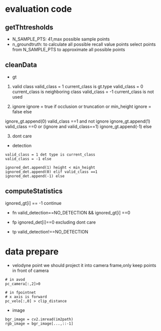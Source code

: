

# evaluation code

## getThtresholds
* N_SAMPLE_PTS: 41,max possible sample points
* n_groundtruth: to calculate all possible recall value points
select points from N_SAMPLE_PTS to approximate all possible points

## cleanData

* gt
1. valid class
valid_class = 1 current_class is gt.type
valid_class = 0 current_class is neighboring class
valid_class = -1 current_class is not used

2. ignore
ignore = true if occlusion or truncation or min_height
ignore = false else

ignore_gt.append(0) valid_class ==1 and not ignore 
ignore_gt.append(1) valid_class ==0 or (ignore and valid_class==1)
ignore_gt.append(-1) else

3. dont care

* detection

```
valid_class = 1 det type is current_class
valid_class = -1 else

ignored_det.append(1) height < min_height
ignored_det.append(0) elif valid_class ==1
ignored_det.append(-1) else
```


## computeStatistics
ignored_gt[i] == -1
continue

* fn
valid_detection==NO_DETECTION && ignored_gt[i] ==0
* fp
ignored_det[i]==0
excluding dont care

* tp
valid_detection!==NO_DETECTION


# data prepare
* velodyne point
we should project it into camera frame,only keep points in front of camera
```
# in avod
pc_camera[:,2]>0

# in fpointnet
# x axis is forward
pc_velo[:,0] > clip_distance
```

* image
```
bgr_image = cv2.imread(im2path)
rgb_image = bgr_image[...,::-1]
```
